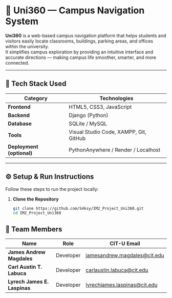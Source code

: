 # 🧭 Uni360 — Campus Navigation System

**Uni360** is a web-based campus navigation platform that helps students and visitors easily locate classrooms, buildings, parking areas, and offices within the university.  
It simplifies campus exploration by providing an intuitive interface and accurate directions — making campus life smoother, smarter, and more connected.

---

## 🧰 Tech Stack Used

| Category | Technologies |
|-----------|--------------|
| **Frontend** | HTML5, CSS3, JavaScript |
| **Backend** | Django (Python) |
| **Database** | SQLite / MySQL |
| **Tools** | Visual Studio Code, XAMPP, Git, GitHub |
| **Deployment (optional)** | PythonAnywhere / Render / Localhost |

---

## ⚙️ Setup & Run Instructions

Follow these steps to run the project locally:

1. **Clone the Repository**
   ```bash
   git clone https://github.com/S4ksy/IM2_Project_Uni360.git
   cd IM2_Project_Uni360

## 👥 Team Members

| Name | Role | CIT-U Email |
|------|------|--------------|
| **James Andrew Magdales** | Developer | jamesandrew.magdales@cit.edu |
| **Carl Austin T. Labuca** | Developer | carlaustin.labuca@cit.edu |
| **Lyrech James E. Laspinas** | Developer | lyrechjames.laspinas@cit.edu |
